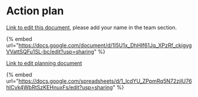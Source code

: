 # Action plan

[Link to edit this document](https://docs.google.com/document/d/1I5U1x\_DhHIf61Jq\_XPzRf\_ckigygVVattSQFu1SL-bc/edit?usp=sharing), please add your name in the team section.

{% embed url="https://docs.google.com/document/d/1I5U1x_DhHIf61Jq_XPzRf_ckigygVVattSQFu1SL-bc/edit?usp=sharing" %}

[Link to edit planning document](https://docs.google.com/spreadsheets/d/1\_lcdYU\_ZPpmRq5N72zjIU76hICvk4WbRtSzKEHnuxFs/edit?usp=sharing)

{% embed url="https://docs.google.com/spreadsheets/d/1_lcdYU_ZPpmRq5N72zjIU76hICvk4WbRtSzKEHnuxFs/edit?usp=sharing" %}

